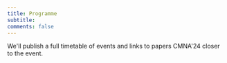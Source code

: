 ```yaml
---
title: Programme 
subtitle: 
comments: false
---
```


We'll publish a full timetable of events and links to papers CMNA'24 closer to the event.

<!--
* Register to attend for free on the day via [Eventbrite](https://www.eventbrite.com/e/cmna-xxi-the-21st-workshop-on-computational-models-of-natural-argument-tickets-160894310213).
* CMNA 21 will use Zoom for meeting participants. We'll distribute links to registered delegates prior to the meeting.
* [CMNA 2023 Proceedings CEUR-3614](http://ceur-ws.org/Vol-3614/) are now available published through CEUR Workshop Proceedings.
-->


<!--
* Note that all times are in British Summer Time (GMT +1). You can use [this link](https://www.timeanddate.com/worldclock/fixedtime.html?msg=CMNA+2021&iso=20210902T15&p1=136&ah=2&am=30) to double check the time in your own timezone for the sessions.
* The closing seminar is part of the Ethics of Argumentation seminar series. We'll post a link to join that event to the eventbrite registered participants information in due time.
-->


<!--# Session #1 (Thursday September 2nd, 15:00-17:30 BST)-->
<!--
|  Authors | Title  | Time  |
|----------|---|---|
| Workshop Organisers | **INTRODUCTORY REMARKS** | 15:00-15:10 GMT |
| Nancy Green | [RST and Practical Reasoning](/cmna23/assets/papers/paper1.pdf) | 15:10-15:40  | 
| Giulia D'agostino | [Let's explain what we argue for. The argumentative function of explanations in Earnings Conference Calls](/cmna23/assets/papers/paper2.pdf) | 15:40-16:00 |
| Loris Isabettini | [The Interplay of Kisceral Argumentation, AudioSonic Resonance, Secular Mysticism, and Natural Argumentation in Computational Models](/cmna23/assets/papers/abstract1.pdf) | 16:00-16:15 |
| ALL | **BREAK/COFFEE/CHAT** | 16:15-16:30 | 
| Trevor Bench-Capon | [The Role of Intermediate Factors in Explaining Precedential Constraint](/cmna23/assets/papers/paper3.pdf) | 16:30-17:00 |
| Daniel Konstantynowicz, Francis Wojciechowski and Procheta Sen | [Finding Important Arguments from a Legal Case](/cmna23/assets/papers/paper4.pdf) | 17:00-17:20 |
| Nancy Green | [Deontological Argumentation Schemes](/cmna23/assets/papers/paper5.pdf) | 17:20-17:40 |
| ALL | **BREAK/COFFEE/CHAT** | 17:40-17:45 | 
| Simon Wells & Mark Snaith | [On The Role of Dialogue Models in the Age of Large Language Models](/cmna23/assets/papers/abstract2.pdf) | 17:45-18:00 |
| PLENARY | **"LLMs, ML, & AI in Argumentation "** | 18:00-18:25 |
| Workshop Organisers | **CLOSING REMARKS** | 18:50-17:00 |
-->

<!--Long & short papers have been published as archival proceedings on the [CEUR Workshop Proceedings website](http://ceur-ws.org/) in [volume #3205](http://ceur-ws.org/Vol-3205/).
-->
<!--
# Invited Speaker (13:45-14:30 CET)

**Title:** The Dynamics of Knowledge: Argumentation and Belief Revision

**Speaker:** Guillermo R. Simari, Universidad Nacional del Sur

**Abstract:** The exploration of the relationships between belief revision and computational argumentation has led to significant contributions for both areas; several techniques employed in belief revision are being studied to formalize the dynamics of argumentation frameworks and the capabilities of the argumentation-based defeasible reasoning are being used to define belief change operators. By briefly considering the fundamental ideas of both areas it is possible to examine some of the mutually beneficial cross-application in different proposals that model reasoning mechanisms that combine contributions from the two domains.
-->


<!--
# Session #2 (Friday September 3rd 15:00-17:30 BST)


|  Authors | Title  | Time  |
|----------|---|---|
| | **Introductory Remarks** | 15:00-15:15 |
| Elena Musi, Rudi Palmieri, Chiara Mercuri, Alessandro Giudici, Neil Maiden, Charlotte Hardman and Rita Borgo  | [What makes you fupy (‘food’ + ‘happy’)? Leveraging strategic maneuvering to build food coaching apps](http://ceur-ws.org/Vol-2937/paper4.pdf) | 15:15-15:45 | 
| Lars Malmqvist, Tommy Yuan and Peter Nightingale.  | [Improving Misinformation Detection in Tweets with Abstract Argumentation](http://ceur-ws.org/Vol-2937/paper5.pdf) | 15:45-16:15 | 
| | **BREAK/COFFEE/CHAT** | 16:15-16:30 |
| Jack Mumford, Katie Atkinson and Trevor Bench-Capon | [Machine Learning and Legal Argument](http://ceur-ws.org/Vol-2937/paper6.pdf) | 16:30-17:00 |
| Nancy Green and Joshua Crotts | [A First Experiment Using ILP for Argument Mining](http://ceur-ws.org/Vol-2937/paper7.pdf) | 17:00-17:30 |
| | **Closing Remarks** | 17:30-17:35 |
| | **INFORMAL CHAT** | 17:35-18:00 |

# Closing Seminar (18:00-19:00 BST)

This year we've coordinated with the [interdisciplinary monthly online speaker series on the ethics of argumentation](https://argumentethics2021.wixsite.com/argumentationethics) for the closing seminar. We'll share the link to that seminar to all CMNA delegates and invite them to join that event immediately after the close of CMNA'21.

**Title:** Sources of Opinion: The Community of Knowledge and How to Take Advantage of Outsourcing

**Speaker:** [Steven A. Sloman](https://vivo.brown.edu/display/ssloman), [Brown University](https://www.brown.edu/)

**Abstract:** People have some crazy opinions. Generally, these are the opinions that we disagree with. The standard view in both academia and the wider culture is that people have such opinions due to knowledge deficits; they are lacking information. On this view, providing information and critical reasoning skills is the best way to get opinions to converge, because they’ll converge to the truth. There is already strong reason to doubt this deficit model. I provide more in the form of evidence that knowledge is unrelated to attitudes about issues. In contrast, a person’s ideology influences both their attitudes and their sense of understanding. A competitor to the deficit model, the cultural cognition view, explains the effect of ideology on attitudes, but does not address the sense of understanding. I follow the cultural cognition view in proposing that people outsource much of their reasoning to their communities; I add that it is the resulting sense of understanding that mediates their attitudes. This community of knowledge suggests that people outsource most of their reasoning. I show how this fact can be deployed to bring evidence to bear on policy.

-->
